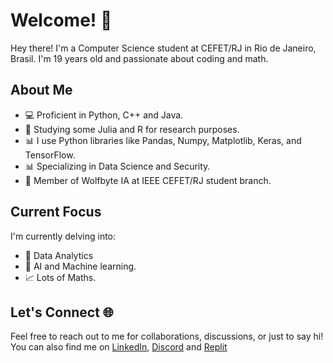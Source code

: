 # Welcome! 🚀

Hey there! I'm a Computer Science student at CEFET/RJ in Rio de Janeiro, Brasil. I'm 19 years old and passionate about coding and math.

## About Me

- 💻 Proficient in Python, C++ and Java.
- 🤖 Studying some Julia and R for research purposes.
- 📊 I use Python libraries like Pandas, Numpy, Matplotlib, Keras, and TensorFlow.
- 📊 Specializing in Data Science and Security.
- 🐺 Member of Wolfbyte IA at IEEE CEFET/RJ student branch.

## Current Focus

I'm currently delving into:

- 🧪 Data Analytics
- 🤖 AI and Machine learning.
- 📈 Lots of Maths.

## Let's Connect 🌐

Feel free to reach out to me for collaborations, discussions, or just to say hi! You can also find me on [LinkedIn](https://linkedin.com/in/caio-torkst), [Discord](https://discord.com/users/236648689915920385) and [Replit](https://replit.com/@stepscaio)
